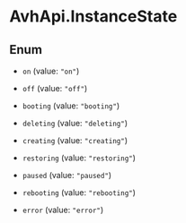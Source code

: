 # AvhApi.InstanceState

## Enum


* `on` (value: `"on"`)

* `off` (value: `"off"`)

* `booting` (value: `"booting"`)

* `deleting` (value: `"deleting"`)

* `creating` (value: `"creating"`)

* `restoring` (value: `"restoring"`)

* `paused` (value: `"paused"`)

* `rebooting` (value: `"rebooting"`)

* `error` (value: `"error"`)


